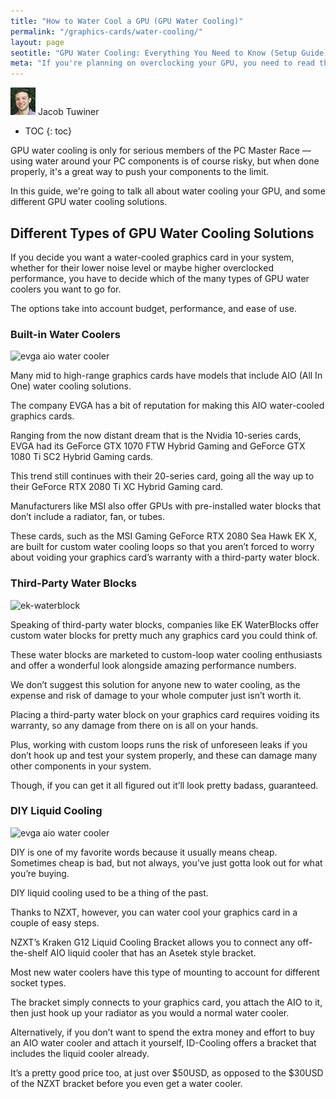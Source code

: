 ```yaml
---
title: "How to Water Cool a GPU (GPU Water Cooling)" 
permalink: "/graphics-cards/water-cooling/"
layout: page
seotitle: "GPU Water Cooling: Everything You Need to Know (Setup Guide)" 
meta: "If you're planning on overclocking your GPU, you need to read this guide beforehand. "
---
```


<div class="author-line">
	<img class="author-image" alt="written by jacob tuwiner" src="/img/profile/close.jpg" />
	<span>Jacob Tuwiner</span>
</div>

* TOC
{: toc}

GPU water cooling is only for serious members of the PC Master Race — using water around your PC components is of course risky, but when done properly, it's a great way to push your components to the limit. 

In this guide, we're going to talk all about water cooling your GPU, and some different GPU water cooling solutions. 

## Different Types of GPU Water Cooling Solutions

If you decide you want a water-cooled graphics card in your system, whether for their lower noise level or maybe higher overclocked performance, you have to decide which of the many types of GPU water coolers you want to go for. 

The options take into account budget, performance, and ease of use.

### Built-in Water Coolers
<img class="img-right img-small lazyload" alt="evga aio water cooler" data-src="/img/gpu/water-cooler/evga-aio.png">

Many mid to high-range graphics cards have models that include AIO (All In One) water cooling solutions. 

The company EVGA has a bit of reputation for making this AIO water-cooled graphics cards. 

Ranging from the now distant dream that is the Nvidia 10-series cards, EVGA had its GeForce GTX 1070 FTW Hybrid Gaming and GeForce GTX 1080 Ti SC2 Hybrid Gaming cards. 

This trend still continues with their 20-series card, going all the way up to their GeForce RTX 2080 Ti XC Hybrid Gaming card.

Manufacturers like MSI also offer GPUs with pre-installed water blocks that don’t include a radiator, fan, or tubes. 

These cards, such as the MSI Gaming GeForce RTX 2080 Sea Hawk EK X, are built for custom water cooling loops so that you aren’t forced to worry about voiding your graphics card’s warranty with a third-party water block.

### Third-Party Water Blocks
<img class="img-right img-small lazyload" alt="ek-waterblock" data-src="/img/gpu/water-cooler/ek-waterblock.jpg">

Speaking of third-party water blocks, companies like EK WaterBlocks offer custom water blocks for pretty much any graphics card you could think of. 

These water blocks are marketed to custom-loop water cooling enthusiasts and offer a wonderful look alongside amazing performance numbers.

We don’t suggest this solution for anyone new to water cooling, as the expense and risk of damage to your whole computer just isn’t worth it. 

Placing a third-party water block on your graphics card requires voiding its warranty, so any damage from there on is all on your hands. 

Plus, working with custom loops runs the risk of unforeseen leaks if you don’t hook up and test your system properly, and these can damage many other components in your system.

Though, if you can get it all figured out it’ll look pretty badass, guaranteed.

### DIY Liquid Cooling
<img class="img-right img-small lazyload" alt="evga aio water cooler" data-src="/img/gpu/water-cooler/diy-watercool.jpg">

DIY is one of my favorite words because it usually means cheap. Sometimes cheap is bad, but not always, you’ve just gotta look out for what you’re buying.

DIY liquid cooling used to be a thing of the past. 

Thanks to NZXT, however, you can water cool your graphics card in a couple of easy steps. 

NZXT’s Kraken G12 Liquid Cooling Bracket allows you to connect any off-the-shelf AIO liquid cooler that has an Asetek style bracket. 

Most new water coolers have this type of mounting to account for different socket types. 

The bracket simply connects to your graphics card, you attach the AIO to it, then just hook up your radiator as you would a normal water cooler.

Alternatively, if you don’t want to spend the extra money and effort to buy an AIO water cooler and attach it yourself, ID-Cooling offers a bracket that includes the liquid cooler already. 

It’s a pretty good price too, at just over $50USD, as opposed to the $30USD of the NZXT bracket before you even get a water cooler.

